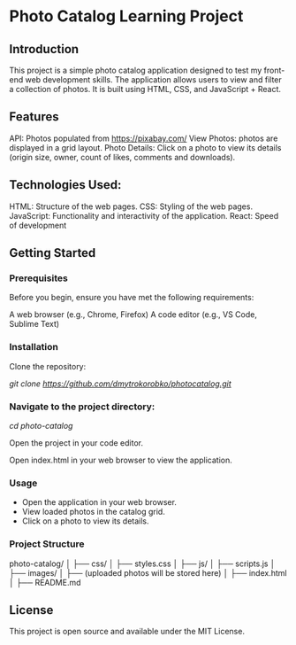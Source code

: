 # Photo Catalog Learning Project
## Introduction
This project is a simple photo catalog application designed to test my front-end web development skills. The application allows users to view and filter a collection of photos. It is built using HTML, CSS, and JavaScript + React.

## Features
API: Photos populated from https://pixabay.com/
View Photos: photos are displayed in a grid layout.
Photo Details: Click on a photo to view its details (origin size, owner, count of likes, comments and downloads).

## Technologies Used:
HTML: Structure of the web pages.
CSS: Styling of the web pages.
JavaScript: Functionality and interactivity of the application.
React: Speed of development

## Getting Started

### Prerequisites
Before you begin, ensure you have met the following requirements:

A web browser (e.g., Chrome, Firefox)
A code editor (e.g., VS Code, Sublime Text)

### Installation
Clone the repository:

*git clone https://github.com/dmytrokorobko/photocatalog.git*

### Navigate to the project directory:

*cd photo-catalog*

Open the project in your code editor.

Open index.html in your web browser to view the application.

### Usage
* Open the application in your web browser.
* View loaded photos in the catalog grid.
* Click on a photo to view its details.

### Project Structure
photo-catalog/
│
├── css/
│   ├── styles.css
│
├── js/
│   ├── scripts.js
│
├── images/
│   ├── (uploaded photos will be stored here)
│
├── index.html
│
├── README.md

## License
This project is open source and available under the MIT License.